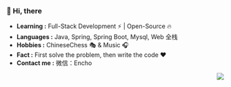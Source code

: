 ### 👋 Hi, there

- **Learning :** Full-Stack Development ⚡ | Open-Source 🔥
- **Languages :** Java, Spring, Spring Boot, Mysql, Web 全栈
- **Hobbies :** ChineseChess 🎭 & Music 🎧
- **Fact :** First solve the problem, then write the code ❤️
- **Contact me :** 微信：Encho

<img align="right" src="https://github-readme-stats.vercel.app/api?username=shenzehui&show_icons=true">



